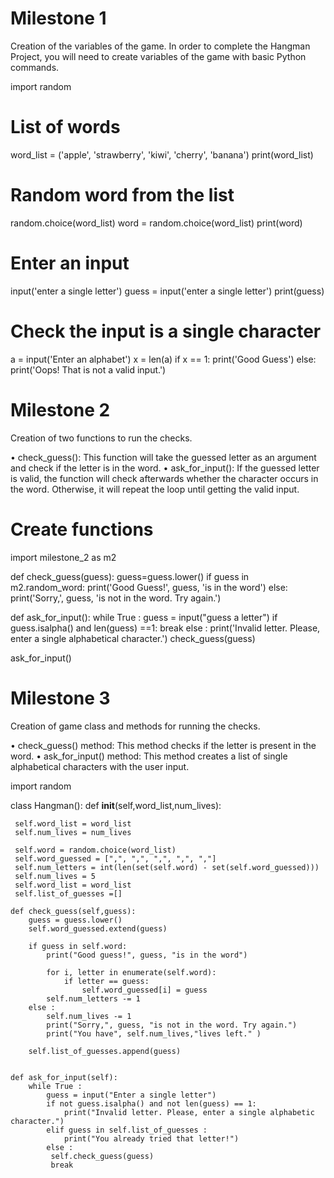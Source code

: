 # Milestone 1

Creation of the variables of the game.
In order to complete the Hangman Project, you will need to create variables of the game with basic Python commands.

import random

# List of words

word_list = ('apple', 'strawberry', 'kiwi', 'cherry', 'banana')
print(word_list)

# Random word from the list

random.choice(word_list)
word = random.choice(word_list)
print(word)

# Enter an input

input('enter a single letter')
guess = input('enter a single letter')
print(guess)

# Check the input is a single character

a = input('Enter an alphabet')
x = len(a)
if x == 1:
    print('Good Guess')
else:
    print('Oops! That is not a valid input.')
    
# Milestone 2    

Creation of two functions to run the checks.

• check_guess(): This function will take the guessed letter as an argument and check if the letter is in the word.
• ask_for_input(): If the guessed letter is valid, the function will check afterwards whether the character occurs in the word. Otherwise, it will repeat the loop until getting the valid input.

# Create functions  
import milestone_2 as m2

def check_guess(guess):
    guess=guess.lower()
    if guess in m2.random_word:
     print('Good Guess!', guess, 'is in the word')
    else:
     print('Sorry,', guess, 'is not in the word. Try again.')

def ask_for_input():
    while True :
        guess = input("guess a letter")
        if guess.isalpha() and len(guess) ==1:
            break
        else :
         print('Invalid letter. Please, enter a single alphabetical character.')
    check_guess(guess)

ask_for_input()

# Milestone 3

Creation of game class and methods for running the checks.

• check_guess() method: This method checks if the letter is present in the word.
• ask_for_input() method: This method creates a list of single alphabetical characters with the user input.

import random


class Hangman():
    def __init__(self,word_list,num_lives):

     self.word_list = word_list
     self.num_lives = num_lives

     self.word = random.choice(word_list)
     self.word_guessed = [",", ",", ",", ",", ","]
     self.num_letters = int(len(set(self.word) - set(self.word_guessed)))
     self.num_lives = 5
     self.word_list = word_list
     self.list_of_guesses =[]
    
    def check_guess(self,guess):
        guess = guess.lower()
        self.word_guessed.extend(guess)

        if guess in self.word:
            print("Good guess!", guess, "is in the word")

            for i, letter in enumerate(self.word): 
                if letter == guess:
                    self.word_guessed[i] = guess 
            self.num_letters -= 1
        else :
            self.num_lives -= 1
            print("Sorry,", guess, "is not in the word. Try again.")
            print("You have", self.num_lives,"lives left." )

        self.list_of_guesses.append(guess)


    def ask_for_input(self):
        while True :
            guess = input("Enter a single letter")
            if not guess.isalpha() and not len(guess) == 1:
                print("Invalid letter. Please, enter a single alphabetic character.")
            elif guess in self.list_of_guesses :
                print("You already tried that letter!")
            else :
             self.check_guess(guess)
             break




